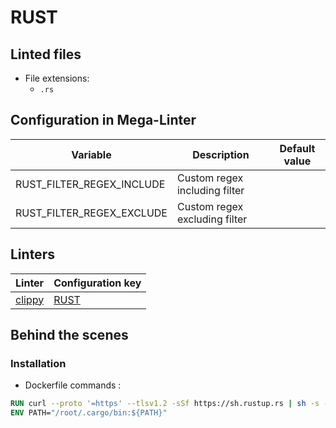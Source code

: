 <!-- markdownlint-disable MD003 MD020 MD033 MD041 -->
<!-- Generated by .automation/build.py, please do not update manually -->
<!-- Instead, update descriptor file at https://github.com/nvuillam/mega-linter/tree/master/megalinter/descriptors/rust.yml -->
# RUST

## Linted files

- File extensions:
  - `.rs`

## Configuration in Mega-Linter

| Variable | Description | Default value |
| ----------------- | -------------- | -------------- |
| RUST_FILTER_REGEX_INCLUDE | Custom regex including filter |  |
| RUST_FILTER_REGEX_EXCLUDE | Custom regex excluding filter |  |

## Linters

| Linter | Configuration key |
| ------ | ----------------- |
| [clippy](rust_clippy.md) | [RUST](rust_clippy.md) |

## Behind the scenes

### Installation

- Dockerfile commands :
```dockerfile
RUN curl --proto '=https' --tlsv1.2 -sSf https://sh.rustup.rs | sh -s -- -y
ENV PATH="/root/.cargo/bin:${PATH}"
```

